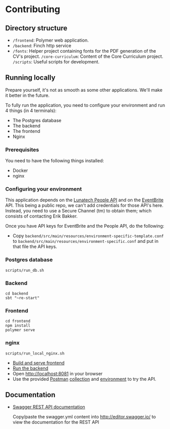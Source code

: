 Contributing
===

## Directory structure

- `/frontend`: Polymer web application.
- `/backend`: Finch http service
- `/fonts`: Helper project containing fonts for the PDF generation of the CV's project.
  `/core-curriculum`: Content of the Core Curriculum project.
  `/scripts`: Useful scripts for development.

## Running locally

Prepare yourself, it's not as smooth as some other applications. We'll make it better in the future.

To fully run the application, you need to configure your environment and run 4 things (in 4 terminals):

* The Postgres database
* The backend
* The frontend
* Nginx

### Prerequisites

You need to have the following things installed:

* Docker
* nginx

### Configuring your environment

This application depends on the [Lunatech People API](https://github.com/lunatech-labs/lunatech-people-api) and on the [EventBrite](http://eventbrite.com) API. This being a public repo, we can't add credentials for those API's here. Instead, you need to use a Secure Channel (tm) to obtain them; which consists of contacting Erik Bakker.

Once you have API keys for EventBrite and the People API, do the following:

* Copy `backend/src/main/resources/environment-specific-template.conf` to `backend/src/main/resources/environment-specific.conf` and put in that file the API keys.

### Postgres database

    scripts/run_db.sh

### Backend

    cd backend
    sbt "~re-start"

### Frontend

    cd frontend
    npm install
    polymer serve

### nginx

    scripts/run_local_nginx.sh

- [Build and serve frontend](frontend/README.md)
- [Run the backend](backend/README.md)
- Open [http://localhost:8081](http://localhost:8081) in your browser
- Use the provided [Postman](https://www.getpostman.com/) [collection](backend/resources/CCO.postman_collection.json) and [environment](backend/resources/OCC.postman_environment.json) to try the API.

## Documentation

- [Swagger REST API documentation](backend/resources/swagger.yml)

  Copy/paste the swagger.yml content into http://editor.swagger.io/ to
  view the documentation for the REST API
